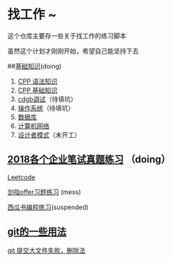 # 找工作 ~

这个仓库主要存一些关于找工作的练习脚本

虽然这个计划才刚刚开始，希望自己能坚持下去

##[基础知识](./CPP开发知识点/)(doing)

1. [CPP 语法知识](./CPP开发知识点/CPP基本语法.md)
2. [CPP 基础知识](./CPP开发知识点/CPP基础知识.md)
3. [cdgb调试](./CPP开发知识点/cdgb调试.md)（待填坑）
4. [操作系统](./CPP开发知识点/操作系统.md)（待填坑）
5. [数据库](./CPP开发知识点/数据库.md)
6. [计算机网络](./CPP开发知识点/计算机网络.md)
7. [设计者模式](./CPP开发知识点/设计者模式.md)（未开工）

## [2018各个企业笔试真题练习](./机试_面试考题) （doing）

[Leetcode](./CPP/Leetcode)

[剑指offer习题练习](./Pointing_offer) (mess)

[西瓜书编程练习](./watermelon_practice)(suspended)

## [git的一些用法](./git使用)

[git 提交大文件失败，删除法](./git使用/git大文件提交失败.md)



